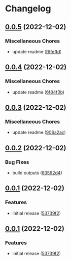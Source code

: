 # Changelog

## [0.0.5](https://github.com/tanekloc/tmsg/compare/core-v0.0.4...core-v0.0.5) (2022-12-02)

### Miscellaneous Chores

- update readme ([f6feffd](https://github.com/tanekloc/tmsg/commit/f6feffd9382332c71b3eb4481aef48c117fdbf1c))

## [0.0.4](https://github.com/tanekloc/tmsg/compare/core-v0.0.3...core-v0.0.4) (2022-12-02)

### Miscellaneous Chores

- update readme ([6f84f3b](https://github.com/tanekloc/tmsg/commit/6f84f3bf0063272528de230b98a9416c03ec1aea))

## [0.0.3](https://github.com/tanekloc/tmsg/compare/core-v0.0.2...core-v0.0.3) (2022-12-02)

### Miscellaneous Chores

- update readme ([906a2ac](https://github.com/tanekloc/tmsg/commit/906a2ac7538f23ef9117360090abf32fb667cfb1))

## [0.0.2](https://github.com/tanekloc/tmsg/compare/core-v0.0.1...core-v0.0.2) (2022-12-02)

### Bug Fixes

- build outputs ([63562d4](https://github.com/tanekloc/tmsg/commit/63562d4c516384d500c70a0519d62e636d0d3841))

## [0.0.1](https://github.com/tanekloc/tmsg/compare/core-v0.0.1...core-v0.0.1) (2022-12-02)

### Features

- initial release ([53739f2](https://github.com/tanekloc/tmsg/commit/53739f202a7a0952577760eb7592f9ac5168bcc9))

## [0.0.1](https://github.com/tanekloc/tmsg/compare/core-v0.0.1...core-v0.0.1) (2022-12-02)

### Features

- initial release ([53739f2](https://github.com/tanekloc/tmsg/commit/53739f202a7a0952577760eb7592f9ac5168bcc9))
